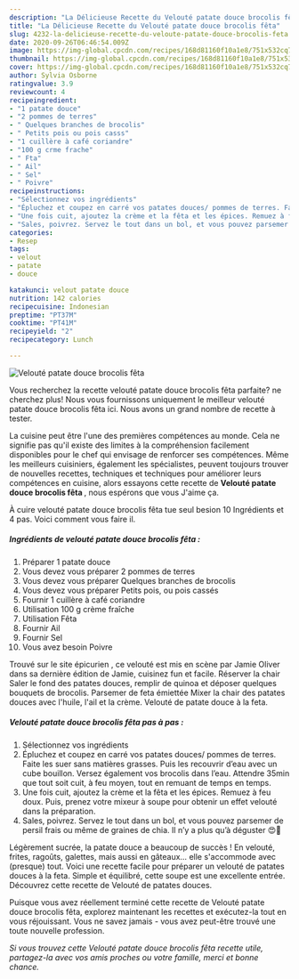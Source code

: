 ```yaml
---
description: "La Délicieuse Recette du Velouté patate douce brocolis fêta"
title: "La Délicieuse Recette du Velouté patate douce brocolis fêta"
slug: 4232-la-delicieuse-recette-du-veloute-patate-douce-brocolis-feta
date: 2020-09-26T06:46:54.009Z
image: https://img-global.cpcdn.com/recipes/168d81160f10a1e8/751x532cq70/veloute-patate-douce-brocolis-feta-photo-principale-de-la-recette.jpg
thumbnail: https://img-global.cpcdn.com/recipes/168d81160f10a1e8/751x532cq70/veloute-patate-douce-brocolis-feta-photo-principale-de-la-recette.jpg
cover: https://img-global.cpcdn.com/recipes/168d81160f10a1e8/751x532cq70/veloute-patate-douce-brocolis-feta-photo-principale-de-la-recette.jpg
author: Sylvia Osborne
ratingvalue: 3.9
reviewcount: 4
recipeingredient:
- "1 patate douce"
- "2 pommes de terres"
- " Quelques branches de brocolis"
- " Petits pois ou pois casss"
- "1 cuillère à café coriandre"
- "100 g crme frache"
- " Fta"
- " Ail"
- " Sel"
- " Poivre"
recipeinstructions:
- "Sélectionnez vos ingrédients"
- "Épluchez et coupez en carré vos patates douces/ pommes de terres. Faite les suer sans matières grasses. Puis les recouvrir d’eau avec un cube bouillon. Versez également vos brocolis dans l’eau. Attendre 35min que tout soit cuit, à feu moyen, tout en remuant de temps en temps."
- "Une fois cuit, ajoutez la crème et la fêta et les épices. Remuez à feu doux. Puis, prenez votre mixeur à soupe pour obtenir un effet velouté dans la préparation."
- "Sales, poivrez. Servez le tout dans un bol, et vous pouvez parsemer de persil frais ou même de graines de chia. Il n’y a plus qu’à déguster 😍🤤"
categories:
- Resep
tags:
- velout
- patate
- douce

katakunci: velout patate douce 
nutrition: 142 calories
recipecuisine: Indonesian
preptime: "PT37M"
cooktime: "PT41M"
recipeyield: "2"
recipecategory: Lunch

---
```



![Velouté patate douce brocolis fêta](https://img-global.cpcdn.com/recipes/168d81160f10a1e8/751x532cq70/veloute-patate-douce-brocolis-feta-photo-principale-de-la-recette.jpg)

Vous recherchez la recette velouté patate douce brocolis fêta parfaite? ne cherchez plus! Nous vous fournissons uniquement le meilleur velouté patate douce brocolis fêta ici. Nous avons un grand nombre de recette à tester.

La cuisine peut être l'une des premières compétences au monde. Cela ne signifie pas qu'il existe des limites à la compréhension facilement disponibles pour le chef qui envisage de renforcer ses compétences. Même les meilleurs cuisiniers, également les spécialistes, peuvent toujours trouver de nouvelles recettes, techniques et techniques pour améliorer leurs compétences en cuisine, alors essayons cette recette de <strong> Velouté patate douce brocolis fêta </strong>, nous espérons que vous J'aime ça.

<!--inarticleads1-->

À cuire velouté patate douce brocolis fêta tue seul besion 10 Ingrédients et 4 pas. Voici comment vous faire il.

##### Ingrédients de velouté patate douce brocolis fêta :

1. Préparer 1 patate douce
1. Vous devez vous préparer 2 pommes de terres
1. Vous devez vous préparer  Quelques branches de brocolis
1. Vous devez vous préparer  Petits pois, ou pois cassés
1. Fournir 1 cuillère à café coriandre
1. Utilisation 100 g crème fraîche
1. Utilisation  Fêta
1. Fournir  Ail
1. Fournir  Sel
1. Vous avez besoin  Poivre


Trouvé sur le site épicurien , ce velouté est mis en scène par Jamie Oliver dans sa dernière édition de Jamie, cuisinez fun et facile. Réserver la chair Saler le fond des patates douces, remplir de quinoa et déposer quelques bouquets de brocolis. Parsemer de feta émiettée Mixer la chair des patates douces avec l&#39;huile, l&#39;ail et la crème. Velouté de patate douce à la feta. 

<!--inarticleads2-->

##### Velouté patate douce brocolis fêta pas à pas :

1. Sélectionnez vos ingrédients
1. Épluchez et coupez en carré vos patates douces/ pommes de terres. Faite les suer sans matières grasses. Puis les recouvrir d’eau avec un cube bouillon. Versez également vos brocolis dans l’eau. Attendre 35min que tout soit cuit, à feu moyen, tout en remuant de temps en temps.
1. Une fois cuit, ajoutez la crème et la fêta et les épices. Remuez à feu doux. Puis, prenez votre mixeur à soupe pour obtenir un effet velouté dans la préparation.
1. Sales, poivrez. Servez le tout dans un bol, et vous pouvez parsemer de persil frais ou même de graines de chia. Il n’y a plus qu’à déguster 😍🤤


Légèrement sucrée, la patate douce a beaucoup de succès ! En velouté, frites, ragoûts, galettes, mais aussi en gâteaux… elle s&#39;accommode avec (presque) tout. Voici une recette facile pour préparer un velouté de patates douces à la feta. Simple et équilibré, cette soupe est une excellente entrée. Découvrez cette recette de Velouté de patates douces. 

<!--inarticleads1-->

<p>
Puisque vous avez réellement terminé cette recette de Velouté patate douce brocolis fêta, explorez maintenant les recettes et exécutez-la tout en vous réjouissant. Vous ne savez jamais - vous avez peut-être trouvé une toute nouvelle profession.
</p>

<p>
<i>Si vous trouvez cette Velouté patate douce brocolis fêta recette utile, partagez-la avec vos amis proches ou votre famille, merci et bonne chance.</i>
</p>
